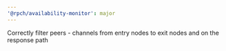 ```yaml
---
'@rpch/availability-monitor': major
---
```


Correctly filter peers - channels from entry nodes to exit nodes and on the response path

